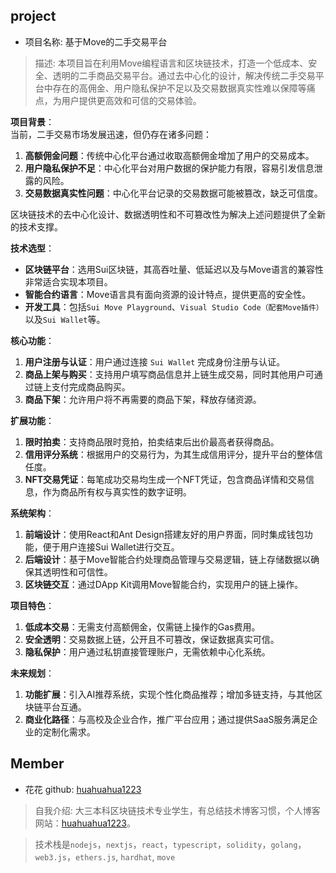## project
- 项目名称: 基于Move的二手交易平台
> 描述: 本项目旨在利用Move编程语言和区块链技术，打造一个低成本、安全、透明的二手商品交易平台。通过去中心化的设计，解决传统二手交易平台中存在的高佣金、用户隐私保护不足以及交易数据真实性难以保障等痛点，为用户提供更高效和可信的交易体验。  

**项目背景**：  
当前，二手交易市场发展迅速，但仍存在诸多问题：  
1. **高额佣金问题**：传统中心化平台通过收取高额佣金增加了用户的交易成本。  
2. **用户隐私保护不足**：中心化平台对用户数据的保护能力有限，容易引发信息泄露的风险。  
3. **交易数据真实性问题**：中心化平台记录的交易数据可能被篡改，缺乏可信度。  

区块链技术的去中心化设计、数据透明性和不可篡改性为解决上述问题提供了全新的技术支撑。  

**技术选型**：  
- **区块链平台**：选用Sui区块链，其高吞吐量、低延迟以及与Move语言的兼容性非常适合实现本项目。  
- **智能合约语言**：Move语言具有面向资源的设计特点，提供更高的安全性。  
- **开发工具**：包括`Sui Move Playground`、`Visual Studio Code（配套Move插件）`以及`Sui Wallet`等。  

**核心功能**：  
1. **用户注册与认证**：用户通过连接 `Sui Wallet` 完成身份注册与认证。  
2. **商品上架与购买**：支持用户填写商品信息并上链生成交易，同时其他用户可通过链上支付完成商品购买。  
3. **商品下架**：允许用户将不再需要的商品下架，释放存储资源。  

**扩展功能**：  
1. **限时拍卖**：支持商品限时竞拍，拍卖结束后出价最高者获得商品。  
2. **信用评分系统**：根据用户的交易行为，为其生成信用评分，提升平台的整体信任度。  
3. **NFT交易凭证**：每笔成功交易均生成一个NFT凭证，包含商品详情和交易信息，作为商品所有权与真实性的数字证明。  

**系统架构**：  
1. **前端设计**：使用React和Ant Design搭建友好的用户界面，同时集成钱包功能，便于用户连接Sui Wallet进行交互。  
2. **后端设计**：基于Move智能合约处理商品管理与交易逻辑，链上存储数据以确保其透明性和可信性。  
3. **区块链交互**：通过DApp Kit调用Move智能合约，实现用户的链上操作。  

**项目特色**：  
1. **低成本交易**：无需支付高额佣金，仅需链上操作的Gas费用。  
2. **安全透明**：交易数据上链，公开且不可篡改，保证数据真实可信。  
3. **隐私保护**：用户通过私钥直接管理账户，无需依赖中心化系统。  

**未来规划**：  
1. **功能扩展**：引入AI推荐系统，实现个性化商品推荐；增加多链支持，与其他区块链平台互通。  
2. **商业化路径**：与高校及企业合作，推广平台应用；通过提供SaaS服务满足企业的定制化需求。  




## Member
- 花花  github: [huahuahua1223](https://github.com/huahuahua1223)
> 自我介绍:  大三本科区块链技术专业学生，有总结技术博客习惯，个人博客网站：[huahuahua1223](https://hua1223.blog.csdn.net)。

> 技术栈是`nodejs`，`nextjs`，`react`，`typescript`，`solidity`，`golang`，`web3.js`，`ethers.js`, `hardhat`, `move`



